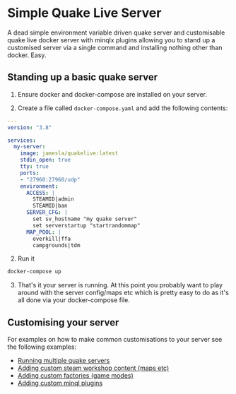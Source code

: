 # Simple Quake Live Server

A dead simple environment variable driven quake server and customisable quake live docker server with minqlx plugins allowing you to stand up a customised server via a single command and installing nothing other than docker. Easy.

## Standing up a basic quake server

1. Ensure docker and docker-compose are installed on your server. 

2. Create a file called `docker-compose.yaml` and add the following contents:

```yaml
---
version: "3.8"

services:
  my-server:
    image: jamesla/quakelive:latest
    stdin_open: true
    tty: true
    ports:
    - "27960:27960/udp"
    environment:
      ACCESS: |
        STEAMID|admin
        STEAMID|ban
      SERVER_CFG: |
        set sv_hostname "my quake server"
        set serverstartup "startrandommap"
      MAP_POOL: |
        overkill|ffa
        campgrounds|tdm
```

2. Run it

```bash
docker-compose up
```

3. That's it your server is running. At this point you probably want to play around with the server config/maps etc which is pretty easy to do as it's all done via your docker-compose file.

## Customising your server

For examples on how to make common customisations to your server see the following examples:

* [Running multiple quake servers](https://github.com/jamesla/ql-docker/tree/master/examples/simple/multiple-servers)
* [Adding custom steam workshop content (maps etc)](https://github.com/jamesla/ql-docker/tree/master/examples/simple/workshop-content)
* [Adding custom factories (game modes)](https://github.com/jamesla/ql-docker/tree/master/examples/advanced/custom-factory)
* [Adding custom minql plugins](https://github.com/jamesla/ql-docker/tree/master/examples/advanced/custom-minql-plugin)

